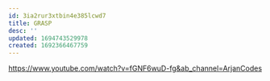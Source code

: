 ```yaml
---
id: 3ia2rur3xtbin4e385lcwd7
title: GRASP
desc: ''
updated: 1694743529978
created: 1692366467759
---
```

https://www.youtube.com/watch?v=fGNF6wuD-fg&ab_channel=ArjanCodes

